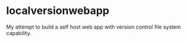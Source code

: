 # localversionwebapp
My attempt to build a self host web app with version control file system capability.